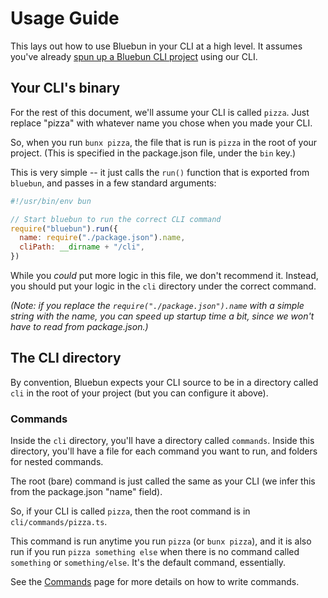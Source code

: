 # Usage Guide

This lays out how to use Bluebun in your CLI at a high level. It assumes you've already [spun up a Bluebun CLI project](./introduction.md) using our CLI.

## Your CLI's binary

For the rest of this document, we'll assume your CLI is called `pizza`. Just replace "pizza" with whatever name you chose when you made your CLI.

So, when you run `bunx pizza`, the file that is run is `pizza` in the root of your project. (This is specified in the package.json file, under the `bin` key.)

This is very simple -- it just calls the `run()` function that is exported from `bluebun`, and passes in a few standard arguments:

```js
#!/usr/bin/env bun

// Start bluebun to run the correct CLI command
require("bluebun").run({
  name: require("./package.json").name,
  cliPath: __dirname + "/cli",
})
```

While you _could_ put more logic in this file, we don't recommend it. Instead, you should put your logic in the `cli` directory under the correct command.

_(Note: if you replace the `require("./package.json").name` with a simple string with the name, you can speed up startup time a bit, since we won't have to read from package.json.)_

## The CLI directory

By convention, Bluebun expects your CLI source to be in a directory called `cli` in the root of your project (but you can configure it above).

### Commands

Inside the `cli` directory, you'll have a directory called `commands`. Inside this directory, you'll have a file for each command you want to run, and folders for nested commands.

The root (bare) command is just called the same as your CLI (we infer this from the package.json "name" field).

So, if your CLI is called `pizza`, then the root command is in `cli/commands/pizza.ts`.

This command is run anytime you run `pizza` (or `bunx pizza`), and it is also run if you run `pizza something else` when there is no command called `something` or `something/else`. It's the default command, essentially.

See the [Commands](./commands.md) page for more details on how to write commands.
